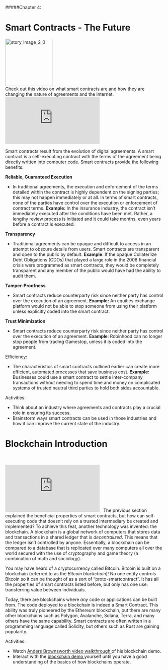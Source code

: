 #####Chapter 4:

# Smart Contracts - The Future

<ContentWrapp>
  <div class="imgContainer">
    <img alt="story_image_2_0" src="/images/chapter/man.svg" width="150px" height="150px">
  </div>

  <div class="itemsContainer">
    <div class="item-text">
     Check out this video on what smart contracts are and how they are changing the nature of agreements and the Internet. 
    </div>
  </div>
</ContentWrapp>

<VideoBox>
  <iframe  src="https://www.youtube.com/embed/Un7-hW6GAec" title="YouTube video player" frameborder="0" allow="accelerometer; clipboard-write; encrypted-media; gyroscope; picture-in-picture" allowfullscreen></iframe>
</VideoBox>

Smart contracts result from the evolution of digital agreements. A smart contract is a self-executing contract with the terms of the agreement being directly written into computer code. Smart contracts provide the following benefits:

<ListItemsContainer>
  <div class="wrapp">
    <p class="list__label"><b>Reliable, Guaranteed Execution</b></p>
    <ul class="list__items">
      <li class="list__item">
        <p>
   In traditional agreements, the execution and enforcement of the terms detailed within the contract is highly dependent on the signing parties; this may not happen immediately or at all. In terms of smart contracts, none of the parties have control over the execution or enforcement of contract terms.
   <b>Example:</b> In the insurance industry, the contract isn’t immediately executed after the conditions have been met. Rather, a lengthy review process is initiated and it could take months, even years before a contract is executed.
        </p>
      </li>
    </ul>
  </div>
    <div class="wrapp">
    <p class="list__label"><b>Transparency</b></p>
    <ul class="list__items">
      <li class="list__item">
        <p>
          Traditional agreements can be opaque and difficult to access in an attempt to obscure details from users. Smart contracts are transparent and open to the public by default.
          <b>Example</b>: If the opaque Collaterlize Debt Obligations (CDOs) that played a large role in the 2008 financial crisis were programmed as smart contracts, they would be completely transparent and any member of the public would have had the ability to audit them.
        </p>
      </li>
    </ul>
  </div>
  <div class="wrapp">
    <p class="list__label"><b>Tamper-Proofness</b></p>
    <ul class="list__items">
      <li class="list__item">
        <p>
        Smart contracts reduce counterparty risk since neither party has control over the execution of an agreement.  
        <b>Example:</b> An equities exchange platform would not be able to stop someone from using their platform unless explicitly coded into the smart contract.
        </p>
      </li>
    </ul>
  </div>
  <div class="wrapp">
    <p class="list__label"><b>Trust Minimization</b></p>
    <ul class="list__items">
      <li class="list__item">
        <p>
          Smart contracts reduce counterparty risk since neither party has control over the execution of an agreement.
          <b>Example</b>: Robinhood can no longer stop people from trading Gamestop, unless it is coded into the agreement.
        </p>
      </li>
    </ul>
  </div>
  <div class="wrapp">
    <p class="list__label">Efficiency:</p>
    <ul class="list__items">
      <li class="list__item">
        <p>
         The characteristics of smart contracts outlined earlier can create more efficient, automated processes that save business cost. 
         <b>Example:</b> Businesses could use a smart contract to settle inter-company transactions without needing to spend time and money on complicated systems of trusted neutral third parties to hold both sides accountable.
          </p>
      </li>
    </ul>
  </div>
</ListItemsContainer>

<MissionContainer>  
  <div className="title">Activities:</div>
  <ul className="mission-goals">
    <li>
      Think about an industry where agreements and contracts play a crucial role in ensuring its success. 
    </li>
    <li>
      Brainstorm ways smart contracts can be used in those industries and how it can improve the current state of the industry.
    </li>
  </ul>
</MissionContainer>

# Blockchain Introduction 
&nbsp;
<VideoBox>
  <iframe  src="https://www.youtube.com/embed/4ff9esY_4aU" title="YouTube video player" frameborder="0" allow="accelerometer; clipboard-write; encrypted-media; gyroscope; picture-in-picture" allowfullscreen></iframe>
</VideoBox>
&nbsp;
The previous section explained the beneficial properties of smart contracts, but how can self-executing code that doesn’t rely on a trusted intermediary be created and implemented? To achieve this feat, another technology was invented: the <ColorWord>blockchain</ColorWord>. A blockchain is a global network of computers that stores data and transactions in a shared ledger that is <i>decentralized</i>. This means that the ledger isn’t controlled by anyone. Essentially, a blockchain can be compared to a database that is replicated over many computers all over the world secured with the use of cryptography and game theory (a combination of math and sociology).

You may have heard of a cryptocurrency called Bitcoin. Bitcoin is built on a blockchain (referred to as the <i>Bitcoin blockchain</i>)! No one entity controls Bitcoin so it can be thought of as a sort of “proto-smartcontract”. It has all the properties of smart contracts listed before, but only has one use: transferring value between individuals.

Today, there are blockchains where <i>any</i> code or applications can be built from. The code deployed to a blockchain is indeed a Smart Contract. This ability was truly pioneered by the Ethereum blockchain, but there are many other blockchains such as Polygon, Avalanche, Solana, Terra, and many others have the same capability. Smart contracts are often written in a programming language called <ColorWord>Solidity</ColorWord>, but others such as Rust are gaining popularity.

<MissionContainer>
  <div className="title">Activities:</div>
  <ul className="mission-goals">
    <li>
      Watch <a target="__blank" href="https://www.youtube.com/watch?v=_160oMzblY8"> Anders Brownsworth video walkthrough </a> of his blockchain demo.
    </li>
    <li>
      Interact with the <a target="__blank" href="https://andersbrownworth.com/blockchain/hash"> blockchain demo </a> yourself until you have a good understanding of the basics of how blockchains operate.
    </li>
  </ul>
</MissionContainer>
